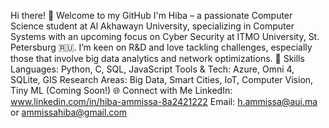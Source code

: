 Hi there! 👋 Welcome to my GitHub
I'm Hiba – a passionate Computer Science student at Al Akhawayn University, specializing in Computer Systems with an upcoming focus on Cyber Security at ITMO University, St. Petersburg 🇷🇺. I’m keen on R&D and love tackling challenges, especially those that involve big data analytics and network optimizations.
🔧 Skills
Languages: Python, C, SQL, JavaScript
Tools & Tech: Azure, Omni 4, SQLite, GIS
Research Areas: Big Data, Smart Cities, IoT, Computer Vision, Tiny ML (Coming Soon!)
🌐 Connect with Me
LinkedIn: www.linkedin.com/in/hiba-ammissa-8a2421222
Email: h.ammissa@aui.ma or ammissahiba@gmail.com
